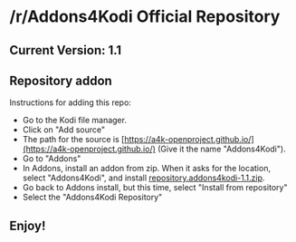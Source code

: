# /r/Addons4Kodi Official Repository
## Current Version: 1.1

## Repository addon

Instructions for adding this repo:

* Go to the Kodi file manager.
* Click on "Add source"
* The path for the source is [https://a4k-openproject.github.io/](https://a4k-openproject.github.io/) (Give it the name "Addons4Kodi").
* Go to "Addons"
* In Addons, install an addon from zip.  When it asks for the location, select "Addons4Kodi", and install [repository.addons4kodi-1.1.zip](https://a4k-openproject.github.io/repository.addons4kodi-1.1.zip).
* Go back to Addons install, but this time, select "Install from repository"
* Select the "Addons4Kodi Repository"

## Enjoy!